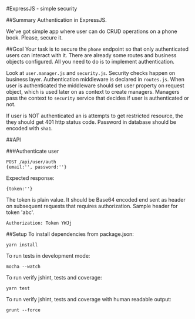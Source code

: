 #ExpressJS - simple security

##Summary
Authentication in ExpressJS.

We've got simple app where user can do CRUD operations on a phone book. Please, secure it.

##Goal
Your task is to secure the `phone` endpoint so that only authenticated users can interact with it.
There are already some routes and business objects configured.
All you need to do is to implement authentication.

Look at `user.manager.js` and `security.js`. Security checks happen on business layer.
Authentication middleware is declared in `routes.js`.
When user is authenticated the middleware should set user property on request object, which is used later on as context to create managers.
Managers pass the context to `security` service that decides if user is authenticated or not.

If user is NOT authenticated an is attempts to get restricted resource, the they should get 401 http status code.
Password in database should be encoded with `sha1`.

##API

###Authenticate user
```
POST /api/user/auth
{email:'', password:''}
```

Expected response:

```
{token:''}
```

The token is plain value. It should be Base64 encoded end sent as header on subsequent requests that requires authorization.
Sample header for token 'abc'.

```
Authorization: Token YWJj
```

##Setup
To install dependencies from package.json:

    yarn install

To run tests in development mode:

    mocha --watch

To run verify jshint, tests and coverage:

    yarn test

To run verify jshint, tests and coverage with human readable output:

    grunt --force
